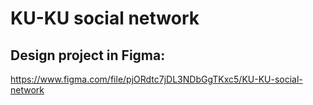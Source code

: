 # KU-KU social network

## Design project in Figma:

https://www.figma.com/file/pjORdtc7jDL3NDbGgTKxc5/KU-KU-social-network
